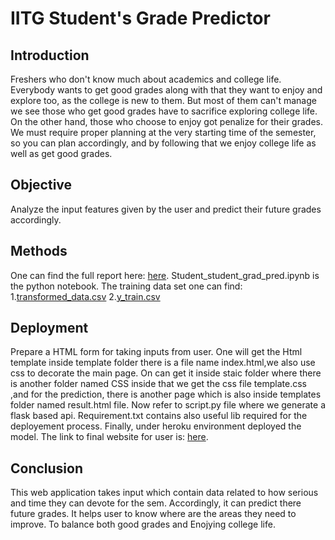 # IITG Student's Grade Predictor
## Introduction
Freshers who don't know much about academics and college life. Everybody wants to get good grades along with that they want to enjoy and explore too, as the college is new to them. But most of them can't manage we see those who get good grades have to sacrifice exploring college life. On the other hand, those who choose to enjoy got penalize for their grades.
We must require proper planning at the very starting time of the semester, so you can plan accordingly, and by following that we enjoy college life as well as get good grades.
## Objective
Analyze the input features given by the user and predict their future grades accordingly.
## Methods
One can find the full report here: [here](https://github.com/modabbir24/Grade-Prediction/blob/master/Report.pdf).
Student_student_grad_pred.ipynb is the python notebook.
The training data set one can find:
1.[transformed_data.csv](https://raw.githubusercontent.com/modabbir24/Grade-Prediction/master/transformed_data.csv)
2.[y_train.csv](https://raw.githubusercontent.com/modabbir24/Grade-Prediction/master/y_train.csv)
## Deployment
Prepare a HTML form for taking inputs from user. One will get the Html template inside template folder there is a file name index.html,we also use css to decorate the main page. On can get it inside staic folder where there is another folder named CSS inside that we get the css file template.css ,and for the prediction, there is another page which is also inside templates folder named result.html file.
Now refer to script.py file where we generate a flask based api. Requirement.txt contains also useful lib required for the deployement process. Finally, under heroku environment deployed the model.
The link to final website for user is: [here](https://iitg-stud-grade-pred.herokuapp.com/).
## Conclusion
This web application takes input which contain data related to how serious and time they can devote for the sem. Accordingly, it can predict there future grades. It helps user to know where are the areas they need to improve. To balance both good grades and Enojying college life.
